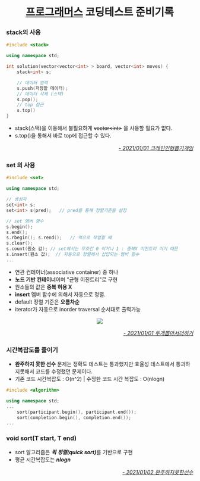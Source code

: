 <h1 align="center"> <a href="https://programmers.co.kr/learn/challenges">프로그래머스</a> 코딩테스트 준비기록 </h1>

### stack의 사용

```c++
#include <stack>

using namespace std;

int solution(vector<vector<int> > board, vector<int> moves) {
    stack<int> s;

    // 데이터 입력
    s.push(저장할 데이터);
    // 데이터 삭제 (스택)
    s.pop();
    // top 접근
    s.top()
}
```
* stack(스택)을 이용해서 불필요하게 ~~vector\<int>~~ 을 사용할 필요가 없다.
* s.top()을 통해서 바로 top에 접근할 수 있다.

<p align='end' style='color:lightgrey'><em>
<a href="https://github.com/seunghwanly/CODING-TEST/blob/main/%ED%81%AC%EB%A0%88%EC%9D%B8%EC%9D%B8%ED%98%95%EB%BD%91%EA%B8%B0%EA%B2%8C%EC%9E%84/solution.md">
- 2021/01/01 크레인인형뽑기게임</a>
</em></p>

### set 의 사용
```c++
#include <set>

using namespace std;

// 생성자
set<int> s;
set<int> s(pred);   // pred를 통해 정렬기준을 설정

// set 멤버 함수
s.begin();
s.end();
s.rbegin(); s.rend();   // 역으로 작업할 때 
s.clear();
s.count(원소 값); // set에서는 무조건 0 이거나 1 : 중복X 이진트리 이기 때문
s.insert(원소 값);  // 자동으로 정렬해서 삽입되는 멤버 함수
...
```
* 연관 컨테이너(associative container) 중 하나
* <b>노드 기반 컨테이너</b>이며 "균형 이진트리"로 구현
* 원소들의 값은 <b>중복 허용 X</b>
* <b>insert</b> 멤버 함수에 의해서 자동으로 정렬.
* default 정렬 기준은 <b>오름차순</b>
* iterator가 자동으로 inorder traversal 순서대로 출력가능
<p align='center'>
<img src='https://user-images.githubusercontent.com/22142225/103436483-0be39380-4c5f-11eb-90b1-a315ad05c8bc.png
'/>
</p>
<p align='end' style='color:#eee'><em>
<a href="https://github.com/seunghwanly/CODING-TEST/blob/main/%EB%91%90%EA%B0%9C%EB%BD%91%EC%95%84%EC%84%9C%EB%8D%94%ED%95%98%EA%B8%B0/solution.md">
- 2021/01/01 두개뽑아서더하기</a></em></p>

### 시간복잡도를 줄이기
* <b>완주하지 못한 선수</b> 문제는 정확도 테스트는 통과했지만 효율성 테스트에서 통과하지못해서 코드를 수정했던 문제이다. 
* 기존 코드 시간복잡도 : O(n^2) | 수정한 코드 시간 복잡도 : O(nlogn)

```c++
#include <algorithm>

using namespace std;
...
    sort(participant.begin(), participant.end());
    sort(completion.begin(), completion.end());
...
```
### void sort(T start, T end)
- sort 알고리즘은 <em><b>퀵 정렬(quick sort)</b></em>를 기반으로 구현 
- 평균 시간복잡도는 <em><b>nlogn</b></em>

<p align='end' style='color:#eee'><em>
<a href="https://github.com/seunghwanly/CODING-TEST/blob/main/LEVEL1/%EC%99%84%EC%A3%BC%ED%95%98%EC%A7%80%EB%AA%BB%ED%95%9C%EC%84%A0%EC%88%98/solution.md">
- 2021/01/02 완주하지못한선수</a></em></p>